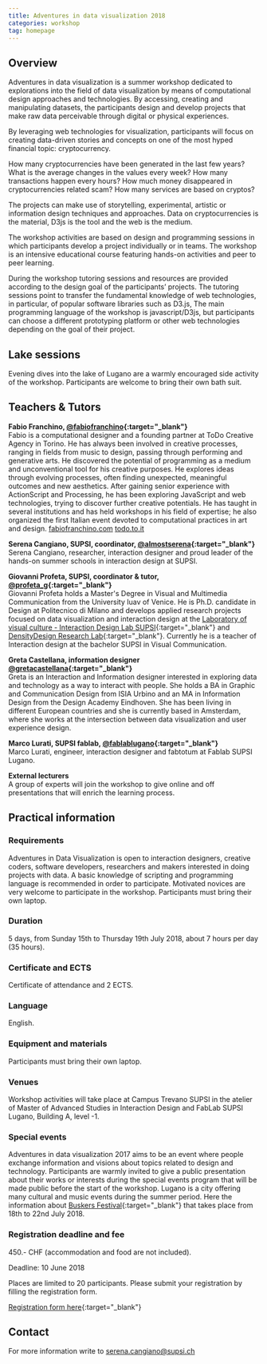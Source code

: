 ```yaml
---
title: Adventures in data visualization 2018
categories: workshop
tag: homepage
---
```


## Overview

Adventures in data visualization is a summer workshop dedicated to explorations into the field of data visualization by means of computational design approaches and technologies.
By accessing, creating and manipulating datasets, the participants design and develop projects that make raw data perceivable through digital or physical experiences. 

By leveraging web technologies for visualization, participants will focus on creating data-driven stories and concepts on one of the most hyped financial topic: cryptocurrency.

How many cryptocurrencies have been generated in the last few years? What is the average changes in the values every week? How many transactions happen every hours?
How much money disappeared in cryptocurrencies related scam? How many services are based on cryptos?

The projects can make use of storytelling, experimental, artistic or information design techniques and approaches. Data on cryptocurrencies is the material, D3js is the tool and the web is the medium.

The workshop activities are based on design and programming sessions in which participants develop a project individually or in teams. The workshop is an intensive educational course featuring hands-on activities and peer to peer learning.

During the workshop tutoring sessions and resources are provided according to the design goal of the participants’ projects. The tutoring sessions point to transfer the fundamental knowledge of web technologies, in particular, of popular software libraries such as D3.js, The main programming language of the workshop is javascript/D3js, but participants can choose a different prototyping platform or other web technologies depending on the goal of their project.


## Lake sessions

Evening dives into the lake of Lugano are a warmly encouraged side activity of the workshop. Participants are welcome to bring their own bath suit.


## Teachers & Tutors

**Fabio Franchino, [@fabiofranchino](https://twitter.com/fabiofranchino){:target="_blank"}**  
Fabio is a computational designer and a founding partner at ToDo Creative Agency in Torino. He has always been involved in creative processes, ranging in fields from music to design, passing through performing and generative arts. He discovered the potential of programming as a medium and unconventional tool for his creative purposes. He explores ideas through evolving processes, often finding unexpected, meaningful outcomes and new aesthetics. After gaining senior experience with ActionScript and Processing, he has been exploring JavaScript and web technologies, trying to discover further creative potentials. He has taught in several institutions and has held workshops in his field of expertise; he also organized the first Italian event devoted to computational practices in art and design. [fabiofranchino.com](https://fabiofranchino.com) [todo.to.it](https://todo.to.it)

**Serena Cangiano, SUPSI, coordinator, [@almostserena](https://twitter.com/almostserena){:target="_blank"}**  
Serena Cangiano, researcher, interaction designer and proud leader of the hands-on summer schools in interaction design at SUPSI. 

**Giovanni Profeta, SUPSI, coordinator & tutor, [@profeta_g](https://twitter.com/profeta_g){:target="_blank"}**  
Giovanni Profeta holds a Master's Degree in Visual and Multimedia Communication from the University Iuav of Venice. He is Ph.D. candidate in Design at Politecnico di Milano and develops applied research projects focused on data visualization and interaction design at the [Laboratory of visual culture - Interaction Design Lab SUPSI](http://www.supsi.ch/lcv){:target="_blank"} and [DensityDesign Research Lab](http://www.densitydesign.org/){:target="_blank"}. Currently he is a teacher of Interaction design at the bachelor SUPSI in Visual Communication.

**Greta Castellana, information designer [@gretacastellana](https://twitter.com/gretacastellana){:target="_blank"}**  
Greta is an Interaction and Information designer interested in exploring data and technology as a way to interact with people. She holds a BA in Graphic and Communication Design from ISIA Urbino and an MA in Information Design from the Design Academy Eindhoven. She has been living in different European countries and she is currently based in Amsterdam, where she works at the intersection between data visualization and user experience design. 

**Marco Lurati, SUPSI fablab, [@fablablugano](https://twitter.com/fablablugano){:target="_blank"}**  
Marco Lurati, engineer, interaction designer and fabtotum at Fablab SUPSI Lugano.

**External lecturers**  
A group of experts will join the workshop to give online and off presentations that will enrich the learning process.


## Practical information

### Requirements

Adventures in Data Visualization is open to interaction designers, creative coders, software developers, researchers and makers interested in doing projects with data. A basic knowledge of scripting and programming language is recommended in order to participate. Motivated novices are very welcome to participate in the workshop. Participants must bring their own laptop.

### Duration

5 days, from Sunday 15th to Thursday 19th July 2018, about 7 hours per day (35 hours).

### Certificate and ECTS

Certificate of attendance and 2 ECTS.

### Language

English.

### Equipment and materials

Participants must bring their own laptop.

### Venues

Workshop activities will take place at Campus Trevano SUPSI in the atelier of Master of Advanced Studies in Interaction Design and FabLab SUPSI Lugano, Building A, level -1.

### Special events

Adventures in data visualization 2017 aims to be an event where people exchange information and visions about topics related to design and technology. Participants are warmly invited to give a public presentation about their works or interests during the special events program that will be made public before the start of the workshop. Lugano is a city offering many cultural and music events during the summer period. Here the information about [Buskers Festival](http://www.luganobuskers.ch/){:target="_blank"} that takes place from 18th to 22nd July 2018.

### Registration deadline and fee

450.- CHF (accommodation and food are not included).

Deadline: 10 June 2018

Places are limited to 20 participants. Please submit your registration by filling the registration form.

[Registration form here](http://lcvform.supsi.ch/form/view.php?id=70069){:target="_blank"}

## Contact

For more information write to <serena.cangiano@supsi.ch>


